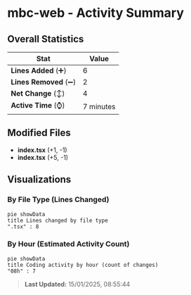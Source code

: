 # mbc-web - Activity Summary 

## Overall Statistics

| Stat                   | Value                                                             |
| ---------------------- | ----------------------------------------------------------------- |
| **Lines Added** (➕)   | 6                                          |
| **Lines Removed** (➖) | 2                                        |
| **Net Change** (↕)    | 4                |
| **Active Time** (⌚)   | 7 minutes |


## Modified Files
- **index.tsx** (+1, -1)
- **index.tsx** (+5, -1)

## Visualizations

### By File Type (Lines Changed)

```mermaid
pie showData
title Lines changed by file type
".tsx" : 8
```

### By Hour (Estimated Activity Count)

```mermaid
pie showData
title Coding activity by hour (count of changes)
"08h" : 7
```


> **Last Updated:** 15/01/2025, 08:55:44
